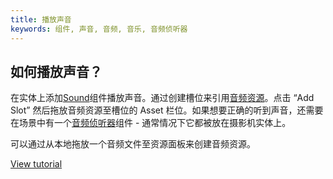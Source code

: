 ```yaml
---
title: 播放声音
keywords: 组件, 声音, 音频, 音乐, 音频侦听器
---
```


## 如何播放声音？

在实体上添加[Sound](https://developer.playcanvas.com/en/user-manual/packs/components/sound/)组件播放声音。通过创建槽位来引用[音频资源](https://developer.playcanvas.com/en/user-manual/assets/audio/)。点击 “Add Slot” 然后拖放音频资源至槽位的 Asset 栏位。如果想要正确的听到声音，还需要在场景中有一个[音频侦听器](https://developer.playcanvas.com/en/user-manual/packs/components/audiolistener/)组件 - 通常情况下它都被放在摄影机实体上。

可以通过从本地拖放一个音频文件至资源面板来创建音频资源。

[View tutorial](https://developer.playcanvas.com/en/tutorials/basic-audio/)

